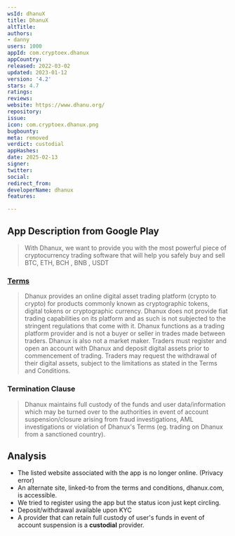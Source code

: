 ```yaml
---
wsId: dhanuX
title: DhanuX
altTitle: 
authors:
- danny
users: 1000
appId: com.cryptoex.dhanux
appCountry: 
released: 2022-03-02
updated: 2023-01-12
version: '4.2'
stars: 4.7
ratings: 
reviews: 
website: https://www.dhanu.org/
repository: 
issue: 
icon: com.cryptoex.dhanux.png
bugbounty: 
meta: removed
verdict: custodial
appHashes: 
date: 2025-02-13
signer: 
twitter: 
social: 
redirect_from: 
developerName: dhanux
features: 

---
```


## App Description from Google Play 

> With Dhanux, we want to provide you with the most powerful piece of cryptocurrency trading software that will help you safely buy and sell BTC, ETH, BCH , BNB , USDT

### [Terms](https://www.dhanux.com/terms) 

> Dhanux provides an online digital asset trading platform (crypto to crypto) for products commonly known as cryptographic tokens, digital tokens or cryptographic currency. Dhanux does not provide fiat trading capabilities on its platform and as such is not subjected to the stringent regulations that come with it. Dhanux functions as a trading platform provider and is not a buyer or seller in trades made between traders. Dhanux is also not a market maker. Traders must register and open an account with Dhanux and deposit digital assets prior to commencement of trading. Traders may request the withdrawal of their digital assets, subject to the limitations as stated in the Terms and Conditions.

### Termination Clause 

> Dhanux maintains full custody of the funds and user data/information which may be turned over to the authorities in event of account suspension/closure arising from fraud investigations, AML investigations or violation of Dhanux's Terms (eg. trading on Dhanux from a sanctioned country).

## Analysis 

- The listed website associated with the app is no longer online. (Privacy error)
- An alternate site, linked-to from the terms and conditions, dhanux.com, is accessible.
- We tried to register using the app but the status icon just kept circling. 
- Deposit/withdrawal available upon KYC
- A provider that can retain full custody of user's funds in event of account suspension is a **custodial** provider.



